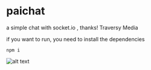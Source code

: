 # paichat
a simple chat with socket.io , thanks!  Traversy Media


if you want to run, you need to install the dependencies

```
npm i
```

![alt text](https://media.discordapp.net/attachments/744419261086433282/785260712783642644/Captura_de_pantalla_2020-12-06_164337.png?width=866&height=430)

